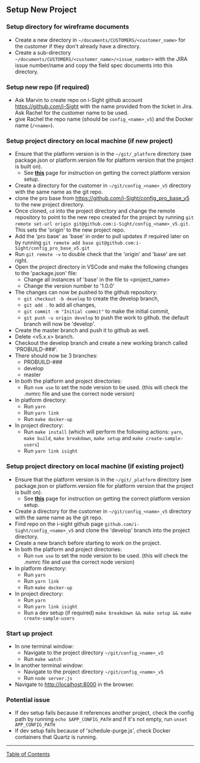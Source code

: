 ## Setup New Project

### Setup directory for wireframe documents
- Create a new directory in `~/documents/CUSTOMERS/<customer_name>` for the customer if they don't already have a directory.
- Create a sub-directory `~/documents/CUSTOMERS/<customer_name>/<issue_number>` with the JIRA issue number/name and copy the field spec documents into this directory.

### Setup new repo (if required)
- Ask Marvin to create repo on i-Sight github account <https://github.com/i-Sight> with the name provided from the ticket in Jira. Ask Rachel for the customer name to be used.
- give Rachel the repo name (should be `config_<name>_v5`) and the Docker name (`/<name>`).

### Setup project directory on local machine (if new project)
- Ensure that the platform version is in the `~/git/_platform` directory (see package.json or platform.version file for platform version that the project is built on).
	- See **[this](./setup_new_platform_locally.md)** page for instruction on getting the correct platform version setup.
- Create a directory for the customer in `~/git/config_<name>_v5` directory with the same name as the git repo.
- clone the pro base from <https://github.com/i-Sight/config_pro_base_v5> to the new project directory.
- Once cloned, `cd` into the project directory and change the remote repository to point to the new repo created for the project by running `git remote set-url origin git@github.com:i-Sight/config_<name>_v5.git`. This sets the 'origin' to the new project repo.
- Add the 'pro base' as 'base' in order to pull updates if required later on by running `git remote add base git@github.com:i-Sight/config_pro_base_v5.git`
- Run `git remote -v` to double check that the 'origin' and 'base' are set right.
- Open the project directory in VSCode and make the following changes to the 'package.json' file:
	- Change all instances of 'base' in the file to <project_name>
	- Change the version number to '1.0.0'
- The changes can now be pushed to the github repository:
	- `git checkout -b develop` to create the develop branch,
	- `git add .` to add all changes,
	- `git commit -m "Initial commit"` to make the initial commit,
	- `git push -u origin develop` to push the work to github.
	the default branch will now be 'develop'.
- Create the master branch and push it to github as well.
- Delete <v5.x.x> branch.
- Checkout the develop branch and create a new working branch called 'PROBUILD-###'.
- There should now be 3 branches:
	- PROBUILD-###
	- develop
	- master
- In both the platform and project directories:
	- Run `nvm use` to set the node version to be used. (this will check the .nvmrc file and use the correct node version)
- In platform directory:
	- Run `yarn`
	- Run `yarn link`
	- Run `make docker-up`
- In project directory:
	- Run `make install` (which will perform the following actions: `yarn`, `make build`, `make breakdown`, `make setup` and `make create-sample-users`)
	- Run `yarn link isight`

### Setup project directory on local machine (if existing project)
- Ensure that the platform version is in the `~/git/_platform` directory (see package.json or platform.version file for platform version that the project is built on).
	- See **[this](./setup_new_platform_locally.md)** page for instruction on getting the correct platform version setup.
- Create a directory for the customer in `~/git/config_<name>_v5` directory with the same name as the git repo.
- Find repo on the i-sight github page `github.com/i-Sight/config_<name>_v5` and clone the 'develop' branch into the project directory.
- Create a new branch before starting to work on the project.
- In both the platform and project directories:
	- Run `nvm use` to set the node version to be used. (this will check the .nvmrc file and use the correct node version)
- In platform directory:
	- Run `yarn`
	- Run `yarn link`
	- Run `make docker-up`
- In project directory:
	- Run `yarn`
	- Run `yarn link isight`
	- Run a dev setup (if required) `make breakdown && make setup && make create-sample-users`

### Start up project
- In one terminal window:
	- Navigate to the project directory `~/git/config_<name>_v5`
	- Run `make watch`
- In another terminal window:
	- Navigate to the project directory `~/git/config_<name>_v5`
	- Run `node server.js`
- Navigate to <http://localhost:8000> in the browser.

### Potential issue
- If dev setup fails because it references another project, check the config path by running `echo $APP_CONFIG_PATH` and if it's not empty, run `unset APP_CONFIG_PATH`
- If dev setup fails because of 'schedule-purge.js', check Docker containers that Quartz is running.


***
[Table of Contents](../README.md)